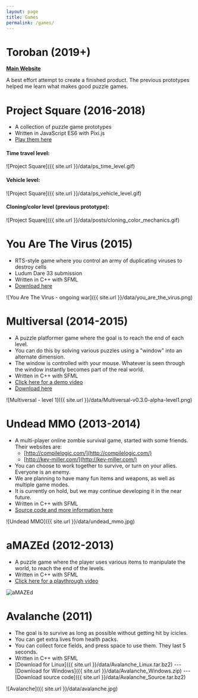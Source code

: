```yaml
---
layout: page
title: Games
permalink: /games/
---
```


# Toroban (2019+)

**[Main Website](https://toroban.com/)**

A best effort attempt to create a finished product. The previous prototypes helped me learn what makes good puzzle games.

# Project Square (2016-2018)

* A collection of puzzle game prototypes
* Written in JavaScript ES6 with Pixi.js
* [Play them here](https://ayebear.com/project-square/)

#### Time travel level:
![Project Square]({{ site.url }}/data/ps_time_level.gif)

#### Vehicle level:
![Project Square]({{ site.url }}/data/ps_vehicle_level.gif)

#### Cloning/color level (previous prototype):
![Project Square]({{ site.url }}/data/posts/cloning_color_mechanics.gif)

# You Are The Virus (2015)

* RTS-style game where you control an army of duplicating viruses to destroy cells
* Ludum Dare 33 submission
* Written in C++ with SFML
* [Download here](https://github.com/ayebear/you-are-the-virus/releases)

![You Are The Virus - ongoing war]({{ site.url }}/data/you_are_the_virus.png)

# Multiversal (2014-2015)

* A puzzle platformer game where the goal is to reach the end of each level.
* You can do this by solving various puzzles using a "window" into an alternate dimension.
* The window is controlled with your mouse. Whatever is seen through the window instantly becomes part of the real world.
* Written in C++ with SFML
* [Click here for a demo video](https://www.youtube.com/watch?v=msFEcX0TqVc)
* [Download here](https://github.com/ayebear/multiversal/releases)

![Multiversal - level 1]({{ site.url }}/data/Multiversal-v0.3.0-alpha-level1.png)

# Undead MMO (2013-2014)

* A multi-player online zombie survival game, started with some friends. Their websites are:
  * [http://compilelogic.com/](http://compilelogic.com/)
  * [http://kev-miller.com/](http://kev-miller.com/)
* You can choose to work together to survive, or turn on your allies. Everyone is an enemy.
* We are planning to have many fun items and weapons, as well as multiple game modes.
* It is currently on hold, but we may continue developing it in the near future.
* Written in C++ with SFML
* [Source code and more information here](https://github.com/ayebear/UndeadMMO)

![Undead MMO]({{ site.url }}/data/undead_mmo.jpg)

# aMAZEd (2012-2013)

* A puzzle game where the player uses various items to manipulate the world, to reach the end of the levels.
* Written in C++ with SFML
* [Click here for a playthrough video](https://www.youtube.com/watch?v=NCFSuIPlOUI)

![aMAZEd](http://i.imgur.com/jG453Hb.gif)

# Avalanche (2011)

* The goal is to survive as long as possible without getting hit by icicles.
* You can get extra lives from health packs.
* You can collect force fields, and press space to use them. They last 5 seconds.
* Written in C++ with SFML
* [Download for Linux]({{ site.url }}/data/Avalanche_Linux.tar.bz2) --- [Download for Windows]({{ site.url }}/data/Avalanche_Windows.zip) --- [Download source code]({{ site.url }}/data/Avalanche_Source.tar.bz2)

![Avalanche]({{ site.url }}/data/avalanche.jpg)
